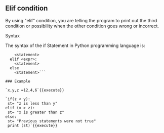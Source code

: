
## Elif condition
 
 By using "elif" condition, you are telling the program to print out the third condition or possibility when the other condition goes wrong or incorrect. 

Syntax

The syntax of the if Statement in Python programming language is:

```if <expr>:
    <statement>
  elif <expr>:
    <statement>
  else
    <statement>```

### Example

`x,y,z =12,4,6`{{execute}}
	
`if(z < y):
 st= "z is less than y"
elif (x > z):
 st= "x is greater than z"
else:
 st= "Previous statements were not true"
 print (st)`{{execute}}
